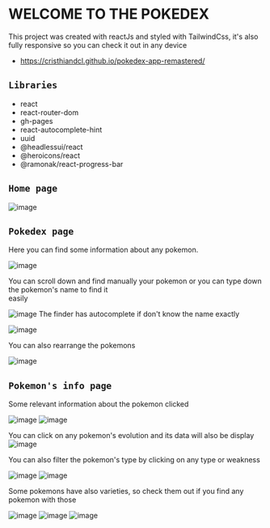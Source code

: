 # WELCOME TO THE POKEDEX

This project was created with reactJs and styled with TailwindCss, it's also fully responsive so you can check it out in any device

* https://cristhiandcl.github.io/pokedex-app-remastered/

## `Libraries`

* react
* react-router-dom
* gh-pages
* react-autocomplete-hint
* uuid
* @headlessui/react
* @heroicons/react
* @ramonak/react-progress-bar

## `Home page`

![image](https://user-images.githubusercontent.com/83930705/203441537-7f903711-6d5f-47ec-9309-763a58ee6e3d.png)

## `Pokedex page`

Here you can find some information about any pokemon.

![image](https://user-images.githubusercontent.com/83930705/203441888-2d2dd9ee-4927-4d86-be2c-ef20d33326dd.png)
 
 You can scroll down and find manually your pokemon or you can type down the pokemon's name to find it \
 easily
 
![image](https://user-images.githubusercontent.com/83930705/203442553-f384246e-4070-42c5-b69c-f037be403f55.png)
The finder has autocomplete if don't know the name exactly

![image](https://user-images.githubusercontent.com/83930705/203442578-e947ec48-530a-416d-bf6c-4c101b9aadc7.png)

You can also rearrange the pokemons

![image](https://user-images.githubusercontent.com/83930705/203442631-15bb805f-9fc0-4ed0-81e4-9ed27033608c.png)

## `Pokemon's info page`

Some relevant information about the pokemon clicked

![image](https://user-images.githubusercontent.com/83930705/203443113-dfbb1053-9b33-4835-bd85-1da56931e567.png)
![image](https://user-images.githubusercontent.com/83930705/203443131-19a9909a-e0b4-456a-9ae3-c7cf7f3d56ef.png)

You can click on any pokemon's evolution and its data will also be display
![image](https://user-images.githubusercontent.com/83930705/203443152-edcf2214-02da-4fd5-8837-3ba7358bf110.png)

You can also filter the pokemon's type by clicking on any type or weakness

![image](https://user-images.githubusercontent.com/83930705/203443771-2aeceb5d-af47-4129-9119-c238c1d2aa5a.png)
![image](https://user-images.githubusercontent.com/83930705/203443845-73df856b-aaa5-4c20-ad85-49f2cf3daa26.png)

Some pokemons have also varieties, so check them out if you find any pokemon with those

![image](https://user-images.githubusercontent.com/83930705/203444087-dd86efaa-97b8-43b0-b269-faa94e95dabe.png)
![image](https://user-images.githubusercontent.com/83930705/203444161-1a6f2ce0-d73f-41cd-bf7a-307b9ab1a187.png)
![image](https://user-images.githubusercontent.com/83930705/203444198-52fef88e-f751-4299-a610-f9999c7eb1d1.png)



